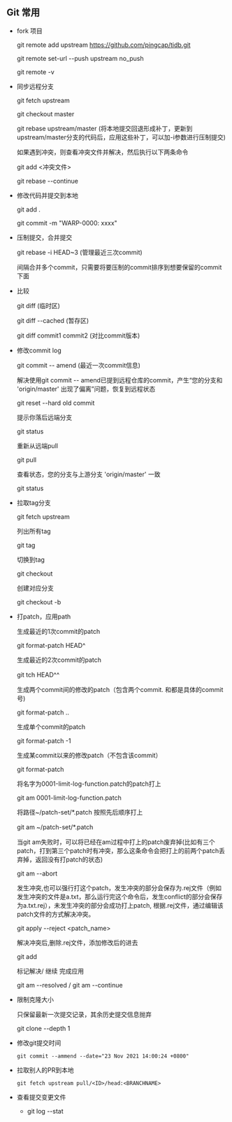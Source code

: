 ## Git 常用

- fork 项目

  git remote add upstream https://github.com/pingcap/tidb.git

  git remote set-url --push upstream no_push

  git remote -v

- 同步远程分支

  git fetch upstream

  git checkout master

  git rebase upstream/master  (将本地提交回退形成补丁，更新到upstream/master分支的代码后，应用这些补丁，可以加-i参数进行压制提交)

  如果遇到冲突，则查看冲突文件并解决，然后执行以下两条命令

  git add <冲突文件>

  git rebase --continue

- 修改代码并提交到本地

  git add .

  git commit -m "WARP-0000: xxxx"

- 压制提交，合并提交

  git rebase -i HEAD~3 (管理最近三次commit)

  间隔合并多个commit，只需要将要压制的commit排序到想要保留的commit下面

- 比较

  git diff  (临时区)

  git diff --cached (暂存区)

  git diff commit1 commit2 (对比commit版本)

- 修改commit log

  git commit -- amend  (最近一次commit信息)

  解决使用git commit -- amend已提到远程仓库的commit，产生“您的分支和 'origin/master' 出现了偏离”问题，恢复到远程状态

  git reset --hard old commit

  提示你落后远端分支

  git status

  重新从远端pull

  git pull

  查看状态，您的分支与上游分支 'origin/master' 一致

  git status


 - 拉取tag分支

   git fetch upstream  

   列出所有tag

   git tag

   切换到tag

   git checkout <tag-name>

   创建对应分支

   git checkout -b <tag-name>

- 打patch，应用path

  生成最近的1次commit的patch

  git format-patch HEAD^

  生成最近的2次commit的patch

  git tch HEAD^^　　　　　　

  生成两个commit间的修改的patch（包含两个commit. <r1>和<r2>都是具体的commit号)

  git format-patch <r1>..<r2>          

  生成单个commit的patch

  git format-patch -1 <r1>                                                 
  
  生成某commit以来的修改patch（不包含该commit）

  git format-patch <r1>                                                  

  将名字为0001-limit-log-function.patch的patch打上

  git am 0001-limit-log-function.patch                             

  将路径~/patch-set/*.patch 按照先后顺序打上

  git am ~/patch-set/*.patch　　　　　　　　　　　

  当git am失败时，可以将已经在am过程中打上的patch废弃掉(比如有三个patch，打到第三个patch时有冲突，那么这条命令会把打上的前两个patch丢弃掉，返回没有打patch的状态)

  git am --abort                                                                   
  
  发生冲突,也可以强行打这个patch，发生冲突的部分会保存为.rej文件（例如发生冲突的文件是a.txt，那么运行完这个命令后，发生conflict的部分会保存为a.txt.rej），未发生冲突的部分会成功打上patch, 根据.rej文件，通过编辑该patch文件的方式解决冲突。

  git apply --reject <patch_name>

  解决冲突后,删除.rej文件，添加修改后的进去

  git add <filename>

  标记解决/ 继续 完成应用

  git am --resolved / git am --continue


- 限制克隆大小

  只保留最新一次提交记录，其余历史提交信息抛弃  

  git clone --depth 1 
  
- 修改git提交时间

  `git commit --ammend --date="23 Nov 2021 14:00:24 +0800"`

- 拉取别人的PR到本地

  `git fetch upstream pull/<ID>/head:<BRANCHNAME>`

- 查看提交变更文件

  
  - git log --stat
  

